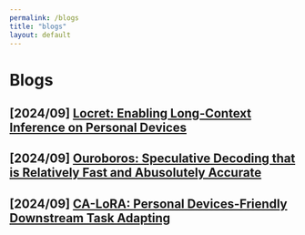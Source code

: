 ```yaml
---
permalink: /blogs
title: "blogs"
layout: default
---
```


# Blogs

## [2024/09] [Locret: Enabling Long-Context Inference on Personal Devices](blogs/locret.md)

## [2024/09] [Ouroboros: Speculative Decoding that is Relatively Fast and Abusolutely Accurate](blogs/ouroboros.md)

## [2024/09] [CA-LoRA: Personal Devices-Friendly Downstream Task Adapting](blogs/calora.md)
